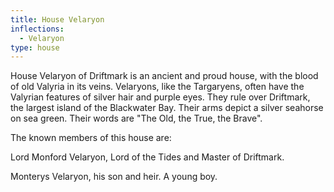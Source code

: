 ```yaml
---
title: House Velaryon
inflections:
  - Velaryon
type: house
---
```


House Velaryon of Driftmark is an ancient and proud house, with the blood of old Valyria in its veins. Velaryons, like the Targaryens, often have the Valyrian features of silver hair and purple eyes. They rule over Driftmark, the largest island of the Blackwater Bay. Their arms depict a silver seahorse on sea green. Their words are "The Old, the True, the Brave".

The known members of this house are:

Lord Monford Velaryon, Lord of the Tides and Master of Driftmark.

Monterys Velaryon, his son and heir. A young boy.


